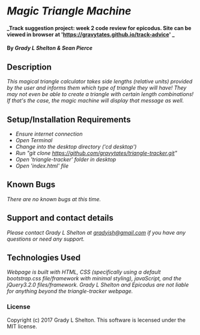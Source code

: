 # _Magic Triangle Machine_

#### _Track suggestion project: week 2 code review for epicodus. Site can be viewed in browser at 'https://gravytates.github.io/track-advice' _

#### By _Grady L Shelton & Sean Pierce_

## Description

_This magical triangle calculator takes side lengths (relative units) provided by the user and informs them which type of triangle they will have! They may not even be able to create a triangle with certain length combinations! If that's the case, the magic machine will display that message as well._

## Setup/Installation Requirements

* _Ensure internet connection_
* _Open Terminal_
* _Change into the desktop directory ('cd desktop')_
* _Run "git clone  https://github.com/gravytates/triangle-tracker.git"_
* _Open 'triangle-tracker' folder in desktop_
* _Open 'index.html' file_

## Known Bugs

_There are no known bugs at this time._

## Support and contact details

_Please contact Grady L Shelton at gradyish@gmail.com if you have any questions or need any support._

## Technologies Used

_Webpage is built with HTML, CSS (specifically using a default bootstrap.css file/framework with minimal styling), javaScript, and the jQuery3.2.0 files/framework. Grady L Shelton and Epicodus are not liable for anything beyond the triangle-tracker webpage._

### License

Copyright (c) 2017 Grady L Shelton. This software is lecensed under the MIT license.
